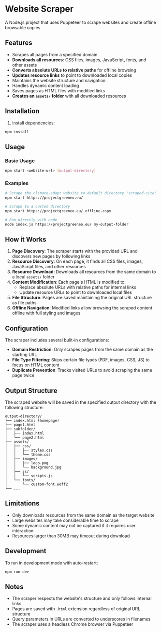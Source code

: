 # Website Scraper

A Node.js project that uses Puppeteer to scrape websites and create offline browsable copies.

## Features

- Scrapes all pages from a specified domain
- **Downloads all resources**: CSS files, images, JavaScript, fonts, and other assets
- **Converts absolute URLs to relative paths** for offline browsing
- **Updates resource links** to point to downloaded local copies
- Maintains the website structure and navigation
- Handles dynamic content loading
- Saves pages as HTML files with modified links
- **Creates an `assets/` folder** with all downloaded resources

## Installation

1. Install dependencies:
```bash
npm install
```

## Usage

### Basic Usage
```bash
npm start <website-url> [output-directory]
```

### Examples
```bash
# Scrape the climate-adapt website to default directory 'scraped-site'
npm start https://projectgreeneo.eu/

# Scrape to a custom directory
npm start https://projectgreeneo.eu/ offline-copy

# Run directly with node
node index.js https://projectgreeneo.eu/ my-output-folder
```

## How it Works

1. **Page Discovery**: The scraper starts with the provided URL and discovers new pages by following links
2. **Resource Discovery**: On each page, it finds all CSS files, images, JavaScript files, and other resources
3. **Resource Download**: Downloads all resources from the same domain to a local `assets/` folder
4. **Content Modification**: Each page's HTML is modified to:
   - Replace absolute URLs with relative paths for internal links
   - Update resource URLs to point to downloaded local files
5. **File Structure**: Pages are saved maintaining the original URL structure as file paths
6. **Offline Navigation**: Modified links allow browsing the scraped content offline with full styling and images

## Configuration

The scraper includes several built-in configurations:

- **Domain Restriction**: Only scrapes pages from the same domain as the starting URL
- **File Type Filtering**: Skips certain file types (PDF, images, CSS, JS) to focus on HTML content
- **Duplicate Prevention**: Tracks visited URLs to avoid scraping the same page twice

## Output Structure

The scraped website will be saved in the specified output directory with the following structure:
```
output-directory/
├── index.html (homepage)
├── page1.html
├── subfolder/
│   ├── index.html
│   └── page2.html
├── assets/
│   ├── css/
│   │   ├── styles.css
│   │   └── theme.css
│   ├── images/
│   │   ├── logo.png
│   │   └── background.jpg
│   ├── js/
│   │   └── scripts.js
│   └── fonts/
│       └── custom-font.woff2
└── ...
```

## Limitations

- Only downloads resources from the same domain as the target website
- Large websites may take considerable time to scrape
- Some dynamic content may not be captured if it requires user interaction
- Resources larger than 30MB may timeout during download

## Development

To run in development mode with auto-restart:
```bash
npm run dev
```

## Notes

- The scraper respects the website's structure and only follows internal links
- Pages are saved with `.html` extension regardless of original URL structure
- Query parameters in URLs are converted to underscores in filenames
- The scraper uses a headless Chrome browser via Puppeteer
